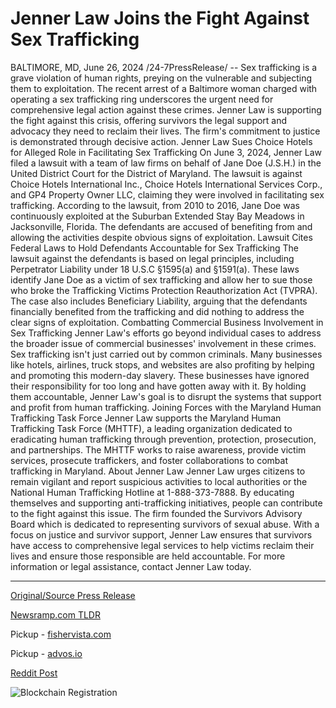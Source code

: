 # Jenner Law Joins the Fight Against Sex Trafficking

BALTIMORE, MD, June 26, 2024 /24-7PressRelease/ -- Sex trafficking is a grave violation of human rights, preying on the vulnerable and subjecting them to exploitation. The recent arrest of a Baltimore woman charged with operating a sex trafficking ring underscores the urgent need for comprehensive legal action against these crimes.   Jenner Law is supporting the fight against this crisis, offering survivors the legal support and advocacy they need to reclaim their lives. The firm's commitment to justice is demonstrated through decisive action.  Jenner Law Sues Choice Hotels for Alleged Role in Facilitating Sex Trafficking  On June 3, 2024, Jenner Law filed a lawsuit with a team of law firms on behalf of Jane Doe (J.S.H.) in the United District Court for the District of Maryland. The lawsuit is against Choice Hotels International Inc., Choice Hotels International Services Corp., and GP4 Property Owner LLC, claiming they were involved in facilitating sex trafficking.   According to the lawsuit, from 2010 to 2016, Jane Doe was continuously exploited at the Suburban Extended Stay Bay Meadows in Jacksonville, Florida. The defendants are accused of benefiting from and allowing the activities despite obvious signs of exploitation.  Lawsuit Cites Federal Laws to Hold Defendants Accountable for Sex Trafficking  The lawsuit against the defendants is based on legal principles, including Perpetrator Liability under 18 U.S.C §1595(a) and §1591(a). These laws identify Jane Doe as a victim of sex trafficking and allow her to sue those who broke the Trafficking Victims Protection Reauthorization Act (TVPRA). The case also includes Beneficiary Liability, arguing that the defendants financially benefited from the trafficking and did nothing to address the clear signs of exploitation.  Combatting Commercial Business Involvement in Sex Trafficking  Jenner Law's efforts go beyond individual cases to address the broader issue of commercial businesses' involvement in these crimes. Sex trafficking isn't just carried out by common criminals. Many businesses like hotels, airlines, truck stops, and websites are also profiting by helping and promoting this modern-day slavery.   These businesses have ignored their responsibility for too long and have gotten away with it. By holding them accountable, Jenner Law's goal is to disrupt the systems that support and profit from human trafficking.  Joining Forces with the Maryland Human Trafficking Task Force  Jenner Law supports the Maryland Human Trafficking Task Force (MHTTF), a leading organization dedicated to eradicating human trafficking through prevention, protection, prosecution, and partnerships. The MHTTF works to raise awareness, provide victim services, prosecute traffickers, and foster collaborations to combat trafficking in Maryland.  About Jenner Law  Jenner Law urges citizens to remain vigilant and report suspicious activities to local authorities or the National Human Trafficking Hotline at 1-888-373-7888. By educating themselves and supporting anti-trafficking initiatives, people can contribute to the fight against this issue.  The firm founded the Survivors Advisory Board which is dedicated to representing survivors of sexual abuse. With a focus on justice and survivor support, Jenner Law ensures that survivors have access to comprehensive legal services to help victims reclaim their lives and ensure those responsible are held accountable.  For more information or legal assistance, contact Jenner Law today. 

---

[Original/Source Press Release](https://www.24-7pressrelease.com/press-release/512025/jenner-law-joins-the-fight-against-sex-trafficking)
                    

[Newsramp.com TLDR](https://newsramp.com/curated-news/jenner-law-takes-legal-action-against-sex-trafficking/5f87770bc5cf4980352ee1c448bd432e) 


Pickup - [fishervista.com](https://fishervista.com/en/jenner-law-takes-legal-action-against-choice-hotels-for-alleged-role-in-sex-trafficking/20244476)

Pickup - [advos.io](https://advos.io/en/jenner-law-sues-choice-hotels-for-alleged-role-in-facilitating-sex-trafficking/20244476)
 



[Reddit Post](https://www.reddit.com/r/newsramp/comments/1dosn3n/jenner_law_takes_legal_action_against_sex/) 



![Blockchain Registration](https://cdn.newsramp.app/24-7PressRelease/qrcode/246/26/archzJr4.webp)